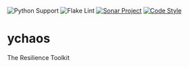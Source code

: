 
<!-- TODO Add SD Build Badge -->
![Python Support](https://img.shields.io/badge/python-v3.6%2B-blue?logo=python)
![Flake Lint](https://img.shields.io/badge/flake8-passing-green)
[![Sonar Project](https://img.shields.io/badge/Sonar-Project-blue?logo=SonarQube)](https://sonar.screwdriver.ouroath.com/dashboard?id=pipeline%3A1041241)
[![Code Style](https://img.shields.io/badge/codestyle-black-black)](https://black.readthedocs.io/en/stable/index.html)

# ychaos

The Resilience Toolkit
